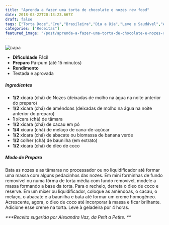 ```yaml
---
title: "Aprenda a fazer uma torta de chocolate e nozes raw food"
date: 2018-03-22T20:13:23.667Z
draft: false
tags: ["Torta Doce","Cru","Brasileira","Dia a Dia","Leve e Saudável","Alimentação saudável","Receitas","Tortas doces e salgadas"]
categories: ["Receitas"]
featured_image: "/post/aprenda-a-fazer-uma-torta-de-chocolate-e-nozes-raw-food.616120ce.jpg"
---
```


![capa](/post/aprenda-a-fazer-uma-torta-de-chocolate-e-nozes-raw-food.616120ce.jpg)

*   **Dificuldade** Fácil
*   **Preparo** Pá-pum (até 15 minutos)
*   **Rendimento**
*   Testada e aprovada
    

##### Ingredientes

*   **1/2** xícara (chá) de Nozes (deixadas de molho na água na noite anterior do preparo)
*   **1/2** xícara (chá) de amêndoas (deixadas de molho na água na noite anterior do preparo)
*   **1** xícara (chá) de tâmara
*   **1/2** xícara (chá) de cacau em pó
*   **1/4** xícara (chá) de melaço de cana-de-açúcar
*   **1/2** xícara (chá) de abacate ou biomassa de banana verde
*   **1/2** colher (chá) de baunilha (em extrato)
*   **1/2** xícara (chá) de óleo de coco

##### Modo de Preparo

Bata as nozes e as tâmaras no processador ou no liquidificador até formar uma massa com alguns pedacinhos das nozes. Em mini forminhas de fundo removível ou numa fôrma de torta média com fundo removível, modele a massa formando a base da torta. Para o recheio, derreta o óleo de coco e reserve. Em um mixer ou liquidificador, coloque as amêndoas, o cacau, o melaço, o abacate e a baunilha e bata até formar um creme homogêneo. Acrescente, agora, o óleo de coco até incorporar à massa e ficar brilhante. Adicione esse creme na torta. Leve à geladeira por 4 horas.

_***Receita sugerida por Alexandra Vaz, da Petit a Petite. **_
